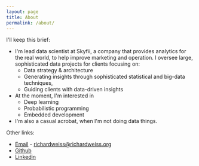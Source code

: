 ```yaml
---
layout: page
title: About
permalink: /about/
---
```


I'll keep this brief:

* I'm lead data scientist at Skyfii, a company that provides analytics for the real world, to help improve marketing and operation. I oversee large, sophisticated data projects for clients focusing on:
  * Data strategy & architecture
  * Generating insights through sophisticated statistical and big-data techniques,
  * Guiding clients with data-driven insights 
* At the moment, I'm interested in
  * Deep learning
  * Probabilistic programming
  * Embedded development
* I'm also a casual acrobat, when I'm not doing data things.

Other links:
 * [Email](mailto:richardweiss@richardweiss.org) - richardweiss@richardweiss.org
 * [Github](https://github.com/ririw)
 * [Linkedin](https://www.linkedin.com/in/richard-weiss-94385122/)
 
